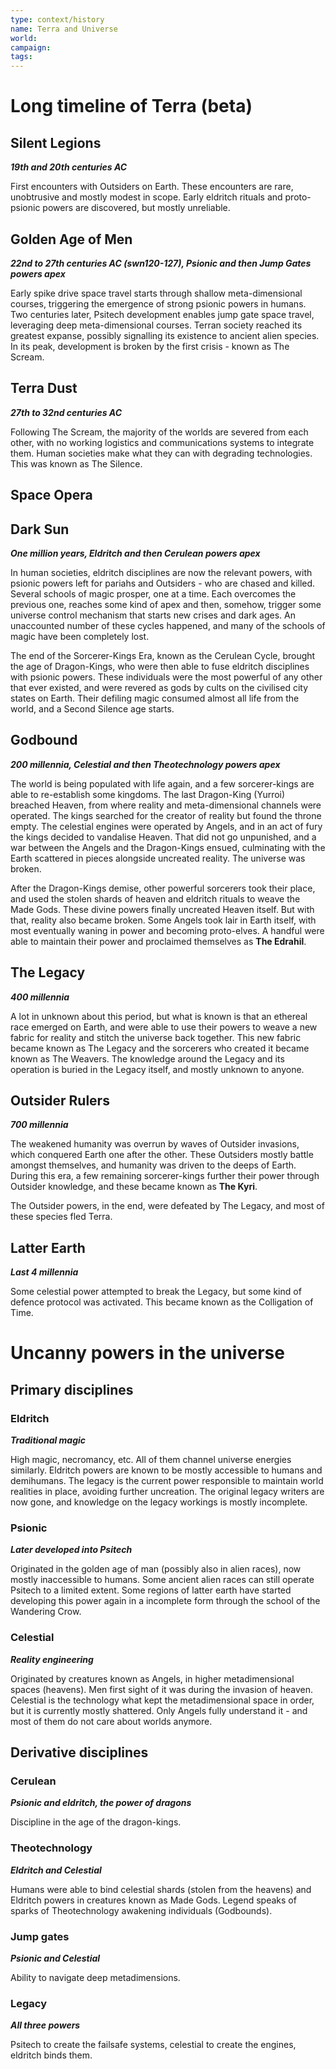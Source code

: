 ```yaml
---
type: context/history
name: Terra and Universe
world: 
campaign: 
tags: 
---
```

# Long timeline of Terra (beta)

## Silent Legions
***19th and 20th centuries AC***

First encounters with Outsiders on Earth. These encounters are rare, unobtrusive and mostly modest in scope. Early eldritch rituals and proto-psionic powers are discovered, but mostly unreliable.


## Golden Age of Men
***22nd to 27th centuries AC (swn120-127), Psionic and then Jump Gates powers apex***

Early spike drive space travel starts through shallow meta-dimensional courses, triggering the emergence of strong psionic powers in humans. Two centuries later, Psitech development enables jump gate space travel, leveraging deep meta-dimensional courses. Terran society reached its greatest expanse, possibly signalling its existence to ancient alien species. In its peak, development is broken by the first crisis - known as The Scream.


## Terra Dust
***27th to 32nd centuries AC***

Following The Scream, the majority of the worlds are severed from each other, with no working logistics and communications systems to integrate them. Human societies make what they can with degrading technologies. This was known as The Silence.

## Space Opera 

## Dark Sun
***One million years, Eldritch and then Cerulean powers apex***

In human societies, eldritch disciplines are now the relevant powers, with psionic powers left for pariahs and Outsiders - who are chased and killed. Several schools of magic prosper, one at a time. Each overcomes the previous one, reaches some kind of apex and then, somehow, trigger some universe control mechanism that starts new crises and dark ages. An unaccounted number of these cycles happened, and many of the schools of magic have been completely lost.

The end of the Sorcerer-Kings Era, known as the Cerulean Cycle, brought the age of Dragon-Kings, who were then able to fuse eldritch disciplines with psionic powers. These individuals were the most powerful of any other that ever existed, and were revered as gods by cults on the civilised city states on Earth. Their defiling magic consumed almost all life from the world, and a Second Silence age starts.


## Godbound
***200 millennia, Celestial and then Theotechnology powers apex***

The world is being populated with life again, and a few sorcerer-kings are able to re-establish some kingdoms. The last Dragon-King (Yurroi) breached Heaven, from where reality and meta-dimensional channels were operated. The kings searched for the creator of reality but found the throne empty. The celestial engines were operated by Angels, and in an act of fury the kings decided to vandalise Heaven. That did not go unpunished, and a war between the Angels and the Dragon-Kings ensued, culminating with the Earth scattered in pieces alongside uncreated reality. The universe was broken.

After the Dragon-Kings demise, other powerful sorcerers took their place, and used the stolen shards of heaven and eldritch rituals to weave the Made Gods. These divine powers finally uncreated Heaven itself. But with that, reality also became broken. Some Angels took lair in Earth itself, with most eventually waning in power and becoming proto-elves. A handful were able to maintain their power and proclaimed themselves as **The Edrahil**.


## The Legacy
***400 millennia***

A lot in unknown about this period, but what is known is that an ethereal race emerged on Earth, and were able to use their powers to weave a new fabric for reality and stitch the universe back together. This new fabric became known as The Legacy and the sorcerers who created it became known as The Weavers. The knowledge around the Legacy and its operation is buried in the Legacy itself, and mostly unknown to anyone.


## Outsider Rulers
***700 millennia***

The weakened humanity was overrun by waves of Outsider invasions, which conquered Earth one after the other. These Outsiders mostly battle amongst themselves, and humanity was driven to the deeps of Earth. During this era, a few remaining sorcerer-kings further their power through Outsider knowledge, and these became known as **The Kyri**.

The Outsider powers, in the end, were defeated by The Legacy, and most of these species fled Terra.


## Latter Earth
***Last 4 millennia***

Some celestial power attempted to break the Legacy, but some kind of defence protocol was activated. This became known as the Colligation of Time.


# Uncanny powers in the universe

## Primary disciplines

### Eldritch
***Traditional magic***

High magic, necromancy, etc. All of them channel universe energies similarly. Eldritch powers are known to be mostly accessible to humans and demihumans. The legacy is the current power responsible to maintain world realities in place, avoiding further uncreation. The original legacy writers are now gone, and knowledge on the legacy workings is mostly incomplete.

### Psionic
***Later developed into Psitech***

Originated in the golden age of man (possibly also in alien races), now mostly inaccessible to humans. Some ancient alien races can still operate Psitech to a limited extent. Some regions of latter earth have started developing this power again in a incomplete form through the school of the Wandering Crow.

### Celestial
***Reality engineering***

Originated by creatures known as Angels, in higher metadimensional spaces (heavens). Men first sight of it was during the invasion of heaven. Celestial is the technology what kept the metadimensional space in order, but it is currently mostly shattered. Only Angels fully understand it - and most of them do not care about worlds anymore.

## Derivative disciplines

### Cerulean
***Psionic and eldritch, the power of dragons***

Discipline in the age of the dragon-kings.

### Theotechnology
***Eldritch and Celestial***

Humans were able to bind celestial shards (stolen from the heavens) and Eldritch powers in creatures known as Made Gods. Legend speaks of sparks of Theotechnology awakening individuals (Godbounds).

### Jump gates
***Psionic and Celestial***

Ability to navigate deep metadimensions.

### Legacy
***All three powers***

Psitech to create the failsafe systems, celestial to create the engines, eldritch binds them.

